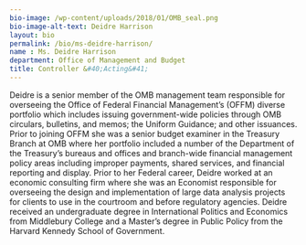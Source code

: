 ```yaml
---
bio-image: /wp-content/uploads/2018/01/OMB_seal.png
bio-image-alt-text: Deidre Harrison
layout: bio
permalink: /bio/ms-deidre-harrison/
name : Ms. Deidre Harrison
department: Office of Management and Budget
title: Controller &#40;Acting&#41; 
---
```


<p>Deidre is a senior member of the OMB management team responsible for overseeing the Office of Federal Financial Management’s (OFFM) diverse portfolio which includes issuing government-wide policies through OMB circulars, bulletins, and memos; the Uniform Guidance; and other issuances. Prior to joining OFFM she was a senior budget examiner in the Treasury Branch at OMB where her portfolio included a number of the Department of the Treasury’s bureaus and offices and branch-wide financial management policy areas including improper payments, shared services, and financial reporting and display. Prior to her Federal career, Deidre worked at an economic consulting firm where she was an Economist responsible for overseeing the design and implementation of large data analysis projects for clients to use in the courtroom and before regulatory agencies. Deidre received an undergraduate degree in International Politics and Economics from Middlebury College and a Master’s degree in Public Policy from the Harvard Kennedy School of Government.</p>